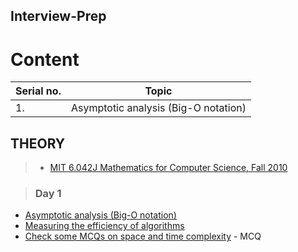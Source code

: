 ## Interview-Prep

# Content

| Serial no.        | Topic     |
| ------------- |:-------------:|
| 1.    | Asymptotic analysis (Big-O notation) |


## THEORY
>  * [MIT 6.042J Mathematics for Computer Science, Fall 2010](https://www.youtube.com/playlist?list=PLB7540DEDD482705B)

> ### Day 1
 * [Asymptotic analysis (Big-O notation)](https://www.youtube.com/watch?v=V42FBiohc6c&list=PL2_aWCzGMAwI9HK8YPVBjElbLbI3ufctn)
 * [Measuring the efficiency of algorithms](https://www.iarcs.org.in/inoi/online-study-material/topics/efficiency.php)
 * [Check some MCQs on space and time complexity](https://discuss.codechef.com/t/multiple-choice-questions-related-to-testing-knowledge-about-time-and-space-complexity-of-a-program/17976) - MCQ 
 
 


